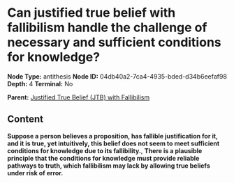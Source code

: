# Can justified true belief with fallibilism handle the challenge of necessary and sufficient conditions for knowledge?

**Node Type:** antithesis
**Node ID:** 04db40a2-7ca4-4935-bded-d34b6eefaf98
**Depth:** 4
**Terminal:** No

**Parent:** [Justified True Belief (JTB) with Fallibilism](justified-true-belief-jtb-with-fallibilism-synthesis-b2ceb8ca-23d7-4fc3-aeda-8b4f27d3e6e1.md)

## Content

**Suppose a person believes a proposition, has fallible justification for it, and it is true, yet intuitively, this belief does not seem to meet sufficient conditions for knowledge due to its fallibility.**, **There is a plausible principle that the conditions for knowledge must provide reliable pathways to truth, which fallibilism may lack by allowing true beliefs under risk of error.**
